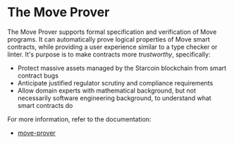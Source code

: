 # The Move Prover

The Move Prover supports formal specification and verification of Move programs. It can automatically prove
logical properties of Move smart contracts, while providing a user experience similar to a type checker or linter.
It's purpose is to make contracts more *trustworthy*, specifically:

- Protect massive assets managed by the Starcoin blockchain from smart contract bugs
- Anticipate justified regulator scrutiny and compliance requirements
- Allow domain experts with mathematical background, but not necessarily software engineering background, to
  understand what smart contracts do

For more information, refer to the documentation:

- [move-prover](https://github.com/diem/diem/tree/main/language/move-prover)